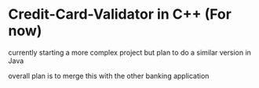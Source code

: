 # Credit-Card-Validator in C++ (For now)

currently starting a more complex project but plan to do a similar version in Java

overall plan is to merge this with the other banking application

